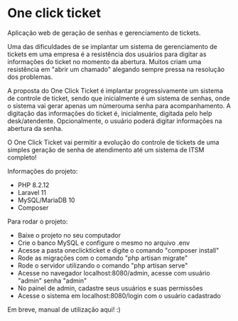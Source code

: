 # One click ticket
Aplicação web de geração de senhas e gerenciamento de tickets.

Uma das dificuldades de se implantar um sistema de gerenciamento de tickets em uma empresa é a resistência dos usuários para digitar as informações do ticket no momento da abertura. Muitos criam uma resistência em "abrir um chamado" alegando sempre pressa na resolução dos problemas.

A proposta do One Click Ticket é implantar progressivamente um sistema de controle de ticket, sendo que inicialmente é um sistema de senhas, onde o sistema vai gerar apenas um númerouma senha para acompanhamento. A digitação das informações do ticket é, inicialmente, digitada pelo help desk/atendente. Opcionalmente, o usuário poderá digitar informações na abertura da senha.

O One Click Ticket vai permitir a evolução do controle de tickets de uma simples geração de senha de atendimento até um sistema de ITSM completo!

Informações do projeto:

* PHP 8.2.12
* Laravel 11
* MySQL/MariaDB 10
* Composer

Para rodar o projeto:

* Baixe o projeto no seu computador
* Crie o banco MySQL e configure o mesmo no arquivo .env
* Acesse a pasta oneclickticket e digite o comando "composer install"
* Rode as migrações com o comando "php artisan migrate"
* Rode o servidor utilizando o comando "php artisan serve"
* Acesse no navegador localhost:8080/admin, acesse com usuário "admin" senha "admin"
* No painel de admin, cadastre seus usuários e suas permissões
* Acesse o sistema em localhost:8080/login com o usuário cadastrado

Em breve, manual de utilização aqui! :)
